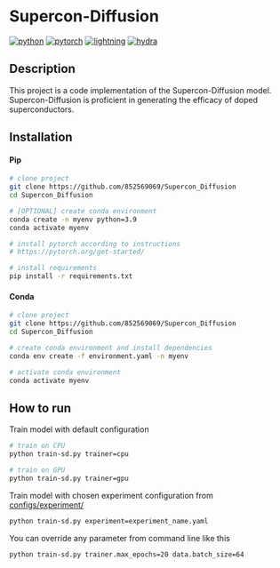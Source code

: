 # Supercon-Diffusion

[![python](https://img.shields.io/badge/-Python_3.8_%7C_3.9_%7C_3.10-blue?logo=python&logoColor=white)](https://github.com/pre-commit/pre-commit)
[![pytorch](https://img.shields.io/badge/PyTorch_2.0+-ee4c2c?logo=pytorch&logoColor=white)](https://pytorch.org/get-started/locally/)
[![lightning](https://img.shields.io/badge/-Lightning_2.0+-792ee5?logo=pytorchlightning&logoColor=white)](https://pytorchlightning.ai/)
[![hydra](https://img.shields.io/badge/Config-Hydra_1.3-89b8cd)](https://hydra.cc/)

## Description

This project is a code implementation of the Supercon-Diffusion model. Supercon-Diffusion is proficient in generating the efficacy of doped superconductors.

## Installation

#### Pip

```bash
# clone project
git clone https://github.com/852569069/Supercon_Diffusion
cd Supercon_Diffusion

# [OPTIONAL] create conda environment
conda create -n myenv python=3.9
conda activate myenv

# install pytorch according to instructions
# https://pytorch.org/get-started/

# install requirements
pip install -r requirements.txt
```

#### Conda

```bash
# clone project
git clone https://github.com/852569069/Supercon_Diffusion
cd Supercon_Diffusion

# create conda environment and install dependencies
conda env create -f environment.yaml -n myenv

# activate conda environment
conda activate myenv
```

## How to run

Train model with default configuration

```bash
# train on CPU
python train-sd.py trainer=cpu

# train on GPU
python train-sd.py trainer=gpu
```

Train model with chosen experiment configuration from [configs/experiment/](configs/experiment/)

```bash
python train-sd.py experiment=experiment_name.yaml
```

You can override any parameter from command line like this

```bash
python train-sd.py trainer.max_epochs=20 data.batch_size=64
```
